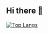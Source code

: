 ## Hi there 👋
[![Top Langs](https://github-readme-stats.vercel.app/api/top-langs/?username=Zawarudo1001&layout=compact&theme=vision-friendly-dark)](https://github.com/anuraghazra/github-readme-stats)


<!--
**Zawarudo1001/Zawarudo1001** is a ✨ _special_ ✨ repository because its `README.md` (this file) appears on your GitHub profile.

Here are some ideas to get you started:

- 🔭 I’m currently working on ...
- 🌱 I’m currently learning ...
- 👯 I’m looking to collaborate on ...
- 🤔 I’m looking for help with ...
- 💬 Ask me about ...
- 📫 How to reach me: ...
- 😄 Pronouns: ...
- ⚡ Fun fact: ...
-->

